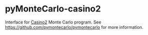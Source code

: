 # pyMonteCarlo-casino2

Interface for [Casino2](https://www.gel.usherbrooke.ca/casino/index.html) Monte Carlo program.
See https://github.com/pymontecarlo/pymontecarlo for more information.